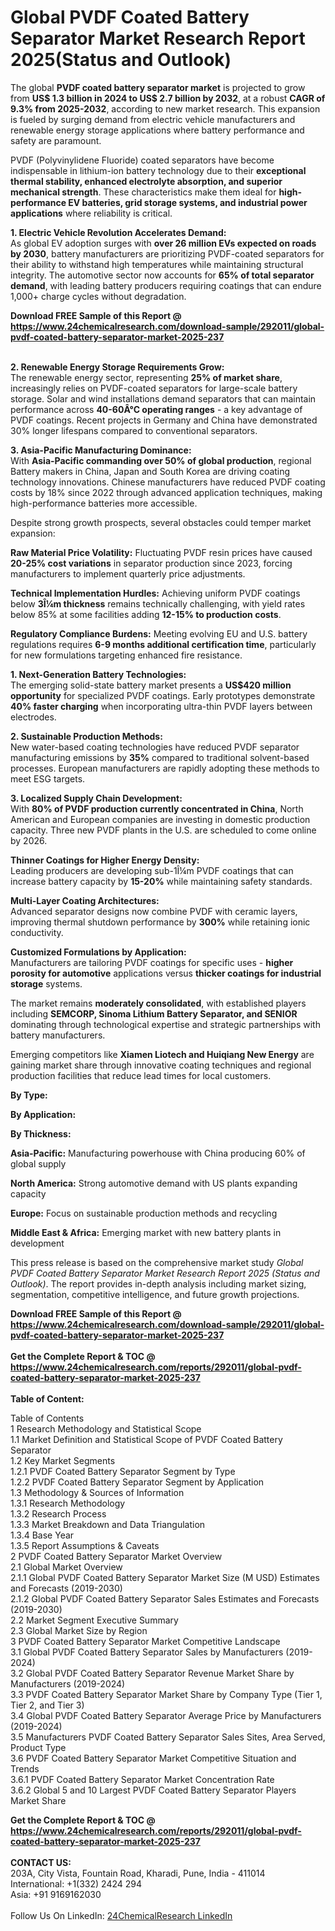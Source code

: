 <h1>Global PVDF Coated Battery Separator Market Research Report 2025(Status and Outlook)</h1><p>The global <strong>PVDF coated battery separator market</strong> is projected to grow from <strong>US$ 1.3 billion in 2024 to US$ 2.7 billion by 2032</strong>, at a robust <strong>CAGR of 9.3% from 2025-2032</strong>, according to new market research. This expansion is fueled by surging demand from electric vehicle manufacturers and renewable energy storage applications where battery performance and safety are paramount.</p><p>PVDF (Polyvinylidene Fluoride) coated separators have become indispensable in lithium-ion battery technology due to their <strong>exceptional thermal stability, enhanced electrolyte absorption, and superior mechanical strength</strong>. These characteristics make them ideal for <strong>high-performance EV batteries, grid storage systems, and industrial power applications</strong> where reliability is critical.</p><p><strong>1. Electric Vehicle Revolution Accelerates Demand:</strong><br>
As global EV adoption surges with <strong>over 26 million EVs expected on roads by 2030</strong>, battery manufacturers are prioritizing PVDF-coated separators for their ability to withstand high temperatures while maintaining structural integrity. The automotive sector now accounts for <strong>65% of total separator demand</strong>, with leading battery producers requiring coatings that can endure 1,000+ charge cycles without degradation.</p><div><b>Download FREE Sample of this Report @ 
            <a href="https://www.24chemicalresearch.com/download-sample/292011/global-pvdf-coated-battery-separator-market-2025-237">
            https://www.24chemicalresearch.com/download-sample/292011/global-pvdf-coated-battery-separator-market-2025-237</a></b></div><br><p><strong>2. Renewable Energy Storage Requirements Grow:</strong><br>
The renewable energy sector, representing <strong>25% of market share</strong>, increasingly relies on PVDF-coated separators for large-scale battery storage. Solar and wind installations demand separators that can maintain performance across <strong>40-60Â°C operating ranges</strong> - a key advantage of PVDF coatings. Recent projects in Germany and China have demonstrated 30% longer lifespans compared to conventional separators.</p><p><strong>3. Asia-Pacific Manufacturing Dominance:</strong><br>
With <strong>Asia-Pacific commanding over 50% of global production</strong>, regional Battery makers in China, Japan and South Korea are driving coating technology innovations. Chinese manufacturers have reduced PVDF coating costs by 18% since 2022 through advanced application techniques, making high-performance batteries more accessible.</p><p>Despite strong growth prospects, several obstacles could temper market expansion:</p><p><strong>Raw Material Price Volatility:</strong> Fluctuating PVDF resin prices have caused <strong>20-25% cost variations</strong> in separator production since 2023, forcing manufacturers to implement quarterly price adjustments.</p><p><strong>Technical Implementation Hurdles:</strong> Achieving uniform PVDF coatings below <strong>3Î¼m thickness</strong> remains technically challenging, with yield rates below 85% at some facilities adding <strong>12-15% to production costs</strong>.</p><p><strong>Regulatory Compliance Burdens:</strong> Meeting evolving EU and U.S. battery regulations requires <strong>6-9 months additional certification time</strong>, particularly for new formulations targeting enhanced fire resistance.</p><p><strong>1. Next-Generation Battery Technologies:</strong><br>
The emerging solid-state battery market presents a <strong>US$420 million opportunity</strong> for specialized PVDF coatings. Early prototypes demonstrate <strong>40% faster charging</strong> when incorporating ultra-thin PVDF layers between electrodes.</p><p><strong>2. Sustainable Production Methods:</strong><br>
New water-based coating technologies have reduced PVDF separator manufacturing emissions by <strong>35%</strong> compared to traditional solvent-based processes. European manufacturers are rapidly adopting these methods to meet ESG targets.</p><p><strong>3. Localized Supply Chain Development:</strong><br>
With <strong>80% of PVDF production currently concentrated in China</strong>, North American and European companies are investing in domestic production capacity. Three new PVDF plants in the U.S. are scheduled to come online by 2026.</p><p><strong>Thinner Coatings for Higher Energy Density:</strong><br>
	Leading producers are developing sub-1Î¼m PVDF coatings that can increase battery capacity by <strong>15-20%</strong> while maintaining safety standards.</p><p><strong>Multi-Layer Coating Architectures:</strong><br>
	Advanced separator designs now combine PVDF with ceramic layers, improving thermal shutdown performance by <strong>300%</strong> while retaining ionic conductivity.</p><p><strong>Customized Formulations by Application:</strong><br>
	Manufacturers are tailoring PVDF coatings for specific uses - <strong>higher porosity for automotive</strong> applications versus <strong>thicker coatings for industrial storage</strong> systems.</p><p>The market remains <strong>moderately consolidated</strong>, with established players including <strong>SEMCORP, Sinoma Lithium Battery Separator, and SENIOR</strong> dominating through technological expertise and strategic partnerships with battery manufacturers.</p><p>Emerging competitors like <strong>Xiamen Liotech and Huiqiang New Energy</strong> are gaining market share through innovative coating techniques and regional production facilities that reduce lead times for local customers.</p><p><strong>By Type:</strong></p><p><strong>By Application:</strong></p><p><strong>By Thickness:</strong></p><p><strong>Asia-Pacific:</strong> Manufacturing powerhouse with China producing 60% of global supply</p><p><strong>North America:</strong> Strong automotive demand with US plants expanding capacity</p><p><strong>Europe:</strong> Focus on sustainable production methods and recycling</p><p><strong>Middle East &amp; Africa:</strong> Emerging market with new battery plants in development</p><p>This press release is based on the comprehensive market study <em>Global PVDF Coated Battery Separator Market Research Report 2025 (Status and Outlook)</em>. The report provides in-depth analysis including market sizing, segmentation, competitive intelligence, and future growth projections.</p><div><b>Download FREE Sample of this Report @ 
            <a href="https://www.24chemicalresearch.com/download-sample/292011/global-pvdf-coated-battery-separator-market-2025-237">
            https://www.24chemicalresearch.com/download-sample/292011/global-pvdf-coated-battery-separator-market-2025-237</a></b></div><br><div><b>Get the Complete Report & TOC @ 
            <a href="https://www.24chemicalresearch.com/reports/292011/global-pvdf-coated-battery-separator-market-2025-237">
            https://www.24chemicalresearch.com/reports/292011/global-pvdf-coated-battery-separator-market-2025-237</a></b></div><br>
            <b>Table of Content:</b><p>Table of Contents<br />
1 Research Methodology and Statistical Scope<br />
1.1 Market Definition and Statistical Scope of PVDF Coated Battery Separator<br />
1.2 Key Market Segments<br />
1.2.1 PVDF Coated Battery Separator Segment by Type<br />
1.2.2 PVDF Coated Battery Separator Segment by Application<br />
1.3 Methodology & Sources of Information<br />
1.3.1 Research Methodology<br />
1.3.2 Research Process<br />
1.3.3 Market Breakdown and Data Triangulation<br />
1.3.4 Base Year<br />
1.3.5 Report Assumptions & Caveats<br />
2 PVDF Coated Battery Separator Market Overview<br />
2.1 Global Market Overview<br />
2.1.1 Global PVDF Coated Battery Separator Market Size (M USD) Estimates and Forecasts (2019-2030)<br />
2.1.2 Global PVDF Coated Battery Separator Sales Estimates and Forecasts (2019-2030)<br />
2.2 Market Segment Executive Summary<br />
2.3 Global Market Size by Region<br />
3 PVDF Coated Battery Separator Market Competitive Landscape<br />
3.1 Global PVDF Coated Battery Separator Sales by Manufacturers (2019-2024)<br />
3.2 Global PVDF Coated Battery Separator Revenue Market Share by Manufacturers (2019-2024)<br />
3.3 PVDF Coated Battery Separator Market Share by Company Type (Tier 1, Tier 2, and Tier 3)<br />
3.4 Global PVDF Coated Battery Separator Average Price by Manufacturers (2019-2024)<br />
3.5 Manufacturers PVDF Coated Battery Separator Sales Sites, Area Served, Product Type<br />
3.6 PVDF Coated Battery Separator Market Competitive Situation and Trends<br />
3.6.1 PVDF Coated Battery Separator Market Concentration Rate<br />
3.6.2 Global 5 and 10 Largest PVDF Coated Battery Separator Players Market Share </p><div><b>Get the Complete Report & TOC @ 
            <a href="https://www.24chemicalresearch.com/reports/292011/global-pvdf-coated-battery-separator-market-2025-237">
            https://www.24chemicalresearch.com/reports/292011/global-pvdf-coated-battery-separator-market-2025-237</a></b></div><br><b>CONTACT US:</b><br>
            203A, City Vista, Fountain Road, Kharadi, Pune, India - 411014<br>
            International: +1(332) 2424 294<br>
            Asia: +91 9169162030 <br><br>
            Follow Us On LinkedIn: <a href="https://www.linkedin.com/company/24chemicalresearch/">24ChemicalResearch LinkedIn</a>